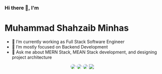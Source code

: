 ### Hi there 👋, I'm
# Muhammad Shahzaib Minhas
- 🔭 I’m currently working as Full Stack Software Engineer
- 🌱 I’m mostly focused on Backend Development
- 💬 Ask me about MERN Stack, MEAN Stack development, and designing project architecture
<p align="center">
    <a href="https://mshahzaib1629.com"><img src="https://img.shields.io/badge/Portfolio-Shahzaib%20Minhas-25D366?style=for-the-badge&logo=web&logoColor=white&color=bd3b22" style="border-radius:8px"/></a>
    <a href="https://wa.me/923314783069?text=Hi%20Shahzaib!%0AI'm%20"><img src="https://img.shields.io/badge/Shahzaib%20Minhas-25D366?style=for-the-badge&logo=whatsApp&logoColor=white" style="border-radius:8px" /></a>
    <a href="mailto:mshahzaib1629@gmail.com"><img src="https://img.shields.io/badge/Shahzaib%20Minhas-DB4437?style=for-the-badge&logo=gmail&logoColor=white" style="border-radius:8px" /></a>
    <a href="https://www.linkedin.com/in/mshahzaib1629/"><img src="https://img.shields.io/badge/Shahzaib%20Minhas-0077B5?style=for-the-badge&logo=linkedin" /></a>
</p>
